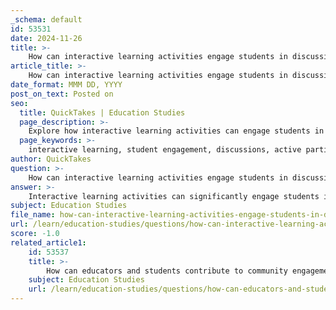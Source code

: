 ```yaml
---
_schema: default
id: 53531
date: 2024-11-26
title: >-
    How can interactive learning activities engage students in discussions?
article_title: >-
    How can interactive learning activities engage students in discussions?
date_format: MMM DD, YYYY
post_on_text: Posted on
seo:
  title: QuickTakes | Education Studies
  page_description: >-
    Explore how interactive learning activities can engage students in meaningful discussions, enhance collaboration, promote critical thinking, and create a dynamic classroom environment.
  page_keywords: >-
    interactive learning, student engagement, discussions, active participation, collaboration, peer learning, critical thinking, fun learning activities, reflective practices, structured guidelines, diverse perspectives
author: QuickTakes
question: >-
    How can interactive learning activities engage students in discussions?
answer: >-
    Interactive learning activities can significantly engage students in discussions by fostering a collaborative and dynamic learning environment. Here are several ways in which these activities can enhance student engagement:\n\n1. **Active Participation**: Interactive activities encourage students to move away from passive learning. Instead of simply listening to lectures, students are involved in discussions, group projects, and problem-solving tasks. This active participation helps them understand the material on a deeper level, leading to better retention of information.\n\n2. **Collaboration and Peer Learning**: Activities such as group discussions, peer teaching, and collaborative projects allow students to learn from one another. This peer-to-peer interaction not only enhances their understanding of the subject matter but also builds interpersonal skills and a sense of community within the classroom.\n\n3. **Critical Thinking Development**: Engaging students in discussions through interactive methods, such as debates or Socratic questioning, promotes critical thinking. Students are required to articulate their thoughts, consider different viewpoints, and navigate complex ideas, which enriches the learning experience.\n\n4. **Fun and Engaging Formats**: Incorporating games, scavenger hunts, or skits into the learning process makes discussions more enjoyable. When students find the activities fun, they are more likely to participate actively and engage with the content.\n\n5. **Reflective Practices**: Regularly engaging in reflective writing or discussions allows students to assess their understanding and learning processes. This habit of self-assessment encourages continuous learning and helps students articulate their thoughts more clearly during discussions.\n\n6. **Structured Guidelines**: Setting clear expectations and guidelines for discussions can help students feel more comfortable participating. When they know what is expected of them, they are more likely to engage meaningfully in the conversation.\n\n7. **Diverse Perspectives**: Interactive learning activities often involve students taking on different roles or viewpoints, which can lead to richer discussions. This diversity of thought encourages students to consider multiple perspectives and enhances their critical thinking skills.\n\nBy implementing these interactive learning strategies, educators can create an engaging classroom environment that not only motivates students to participate in discussions but also enhances their overall learning experience.
subject: Education Studies
file_name: how-can-interactive-learning-activities-engage-students-in-discussions.md
url: /learn/education-studies/questions/how-can-interactive-learning-activities-engage-students-in-discussions
score: -1.0
related_article1:
    id: 53537
    title: >-
        How can educators and students contribute to community engagement in education?
    subject: Education Studies
    url: /learn/education-studies/questions/how-can-educators-and-students-contribute-to-community-engagement-in-education
---
```


&nbsp;